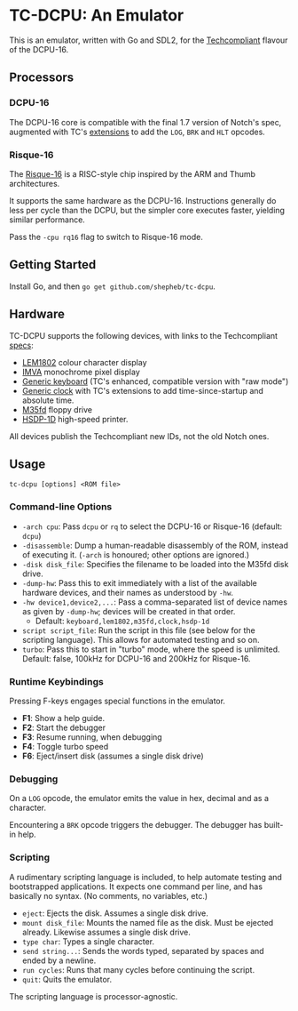 # TC-DCPU: An Emulator

This is an emulator, written with Go and SDL2, for the
[Techcompliant](https://github.com/techcompliant/TC-Specs) flavour of the
DCPU-16.

## Processors

### DCPU-16

The DCPU-16 core is compatible with the final 1.7 version of Notch's spec,
augmented with TC's
[extensions](https://github.com/techcompliant/TC-Specs/blob/master/CPU/clock.md)
to add the `LOG`, `BRK` and `HLT` opcodes.


### Risque-16

The [Risque-16](https://github.com/shepheb/risque16) is a RISC-style chip
inspired by the ARM and Thumb architectures.

It supports the same hardware as the DCPU-16. Instructions generally do less per
cycle than the DCPU, but the simpler core executes faster, yielding similar
performance.

Pass the `-cpu rq16` flag to switch to Risque-16 mode.

## Getting Started

Install Go, and then `go get github.com/shepheb/tc-dcpu`.

## Hardware

TC-DCPU supports the following devices, with links to the Techcompliant
[specs](https://github.com/techcompliant/TC-Specs):

- [LEM1802](https://github.com/techcompliant/TC-Specs/blob/master/Displays/LEM1802.txt) colour character display
- [IMVA](https://github.com/techcompliant/TC-Specs/blob/master/Displays/IMVA.md)
  monochrome pixel display
- [Generic keyboard](https://github.com/techcompliant/TC-Specs/blob/master/Input/keyboard.md) (TC's enhanced, compatible version with "raw mode")
- [Generic
  clock](https://github.com/techcompliant/TC-Specs/blob/master/CPU/clock.md)
  with TC's extensions to add time-since-startup and absolute time.
- [M35fd](https://github.com/techcompliant/TC-Specs/blob/master/Storage/m35fd.txt)
  floppy drive
- [HSDP-1D](https://github.com/techcompliant/TC-Specs/blob/master/Simple%20Outputs/HSDP-1D.md)
  high-speed printer.

All devices publish the Techcompliant new IDs, not the old Notch ones.

## Usage

`tc-dcpu [options] <ROM file>`

### Command-line Options

- `-arch cpu`: Pass `dcpu` or `rq` to select the DCPU-16 or Risque-16
  (default: `dcpu`)
- `-disassemble`: Dump a human-readable disassembly of the ROM, instead of
  executing it. (`-arch` is honoured; other options are ignored.)
- `-disk disk_file`: Specifies the filename to be loaded into the M35fd disk
  drive.
- `-dump-hw`: Pass this to exit immediately with a list of the available
  hardware devices, and their names as understood by `-hw`.
- `-hw device1,device2,...`: Pass a comma-separated list of device names as
  given by `-dump-hw`; devices will be created in that order.
    - Default: `keyboard,lem1802,m35fd,clock,hsdp-1d`
- `script script_file`: Run the script in this file (see below for the scripting
  language). This allows for automated testing and so on.
- `turbo`: Pass this to start in "turbo" mode, where the speed is unlimited.
  Default: false, 100kHz for DCPU-16 and 200kHz for Risque-16.


### Runtime Keybindings

Pressing F-keys engages special functions in the emulator.

- **F1**: Show a help guide.
- **F2**: Start the debugger
- **F3**: Resume running, when debugging
- **F4**: Toggle turbo speed
- **F6**: Eject/insert disk (assumes a single disk drive)


### Debugging

On a `LOG` opcode, the emulator emits the value in hex, decimal and as a
character.

Encountering a `BRK` opcode triggers the debugger. The debugger has built-in
help.


### Scripting

A rudimentary scripting language is included, to help automate testing and
bootstrapped applications. It expects one command per line, and has basically
no syntax. (No comments, no variables, etc.)

- `eject`: Ejects the disk. Assumes a single disk drive.
- `mount disk_file`: Mounts the named file as the disk. Must be ejected already.
  Likewise assumes a single disk drive.
- `type char`: Types a single character.
- `send string...`: Sends the words typed, separated by spaces and ended by a
  newline.
- `run cycles`: Runs that many cycles before continuing the script.
- `quit`: Quits the emulator.

The scripting language is processor-agnostic.
